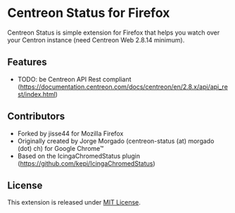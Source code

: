 Centreon Status for Firefox
==================================

Centreon Status is simple extension for Firefox that helps you watch
over your Centron instance (need Centreon Web 2.8.14 minimum).

Features
--------
- TODO: be Centreon API Rest compliant (https://documentation.centreon.com/docs/centreon/en/2.8.x/api/api_rest/index.html)

Contributors
------------
- Forked by jisse44 for Mozilla Firefox
- Originally created by Jorge Morgado (centreon-status (at) morgado (dot) ch) for Google Chrome™
- Based on the IcingaChromedStatus plugin (https://github.com/kepi/IcingaChromedStatus)

License
-------
This extension is released under [MIT License](http://en.wikipedia.org/wiki/MIT_License).
